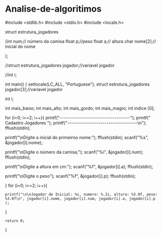 # Analise-de-algoritimos
#include <stdlib.h>
#include <stdio.h>
#include <locale.h>

struct estrutura_jogadores 

{int num;// número da camisa
float p;//peso
float a;// altura
char nome[2];// inicial do nome

};

//struct estrutura_jogadores  jogador;//variavel jogador

//int i;

int main()
{
	setlocale(LC_ALL, "Portuguese");
	struct estrutura_jogadores jogador[3];//variavel jogador

int i;

int mais_baixo;
int mais_alto;
int mais_gordo;
int mais_magro;
int indice [0];

for (i=0; i<=2; i++){
 printf("------------------------------------");
 printf("         Cadastro Jogadores         ");
 printf("------------------------------------\n");
 fflush(stdin);
 
 printf("\nDigite a inicial do primeirno nome:");
 fflush(stdin);
 scanf("%s", &jogador[i].nome);
 
 
 printf("\nDigite o número da camisa;");
 scanf("%i", &jogador[i].num);
 fflush(stdin);
 
 printf("\nDigite a altura em cm:");
 scanf("%f", &jogador[i].a);
 fflush(stdin);
 
 printf("\nDigite o peso");
 scanf("%f", &jogador[i].p);
 fflush(stdin);
 
 
 
 
 
}
for (i=0; i<=2; i++){
    
    printf("\n\nJogador de Inicial: %s, numero: %.2i, altura: %3.0f, peso: %3.0f\n", jogador[i].nome, jogador[i].num, jogador[i].a, jogador[i].p );
}

    return 0;
}
